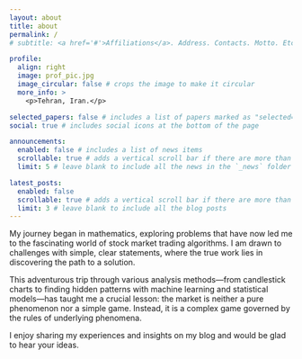 ```yaml
---
layout: about
title: about
permalink: /
# subtitle: <a href='#'>Affiliations</a>. Address. Contacts. Motto. Etc.

profile:
  align: right
  image: prof_pic.jpg
  image_circular: false # crops the image to make it circular
  more_info: >
    <p>Tehran, Iran.</p>

selected_papers: false # includes a list of papers marked as "selected={true}"
social: true # includes social icons at the bottom of the page

announcements:
  enabled: false # includes a list of news items
  scrollable: true # adds a vertical scroll bar if there are more than 3 news items
  limit: 5 # leave blank to include all the news in the `_news` folder

latest_posts:
  enabled: false
  scrollable: true # adds a vertical scroll bar if there are more than 3 new posts items
  limit: 3 # leave blank to include all the blog posts
---
```

 
My journey began in mathematics, exploring problems that have now led me to the fascinating world of stock market trading algorithms. I am drawn to challenges with simple, clear statements, where the true work lies in discovering the path to a solution.
 
This adventurous trip through various analysis methods—from candlestick charts to finding hidden patterns with machine learning and statistical models—has taught me a crucial lesson: the market is neither a pure phenomenon nor a simple game. Instead, it is a complex game governed by the rules of underlying phenomena.
 
I enjoy sharing my experiences and insights on my blog and would be glad to hear your ideas.
